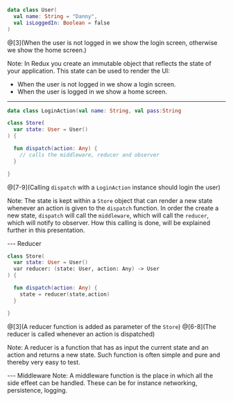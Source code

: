 ``` Kotlin
data class User(
  val name: String = "Danny", 
  val isLoggedIn: Boolean = false
)
```
@[3](When the user is not logged in we show the login screen, otherwise we show the home screen.)

Note:
In Redux you create an immutable object that reflects the state of your application. This state can be used to render the UI:
- When the user is not logged in we show a login screen.
- When the user is logged in we show a home screen.

---
``` Kotlin
data class LoginAction(val name: String, val pass:String

class Store(
  var state: User = User()
) {

  fun dispatch(action: Any) { 
    // calls the middleware, reducer and observer
  }

}
```

@[7-9](Calling `dispatch` with a `LoginAction` instance should login the user)

Note: 
The state is kept within a `Store` object that can render a new state whenever an action is given to  the `dispatch` function. In order the create a new state, `dispatch` will call the `middleware`, which will call the `reducer`, which will notify to observer. How this calling is done, will be explained further in this presentation.

--- Reducer
``` Kotlin
class Store(
  var state: User = User()
  var reducer: (state: User, action: Any) -> User
) {

  fun dispatch(action: Any) {
    state = reducer(state,action)
  }

}
```
@[3](A reducer function is added as parameter of the `Store`)
@[6-8](The reducer is called whenever an action is dispatched)

Note:
A reducer is a function that has as input the current state and an action and returns a new state. Such function is often simple and pure and thereby very easy to test.

--- Middleware
Note:
A middleware function is the place in which all the side effeet can be handled. These can be for instance networking, persistence, logging. 
